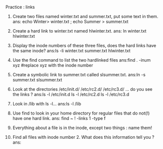 Practice : links
1. Create two files named winter.txt and summer.txt, put some text in them.
ans: echo Winter> winter.txt ; echo Summer  > summer.txt

2. Create a hard link to winter.txt named hlwinter.txt.
ans: ln winter.txt hlwinter.txt

3. Display the inode numbers of these three files, does the hard links have the same inode?
ans:ls -li winter.txt summer.txt hlwinter.txt

4. Use the find command to list the two hardlinked files
ans:find . -inum xyz #replace xyz with the inode number


5. Create a symbolic link to summer.txt called slsummer.txt.
ans:ln -s summer.txt slsummer.txt

6. Look at the directories /etc/init.d/ /etc/rc2.d/ /etc/rc3.d/ ... do you see the links ?
ans:ls -l /etc/init.d
ls -l /etc/rc2.d
ls -l /etc/rc3.d

7. Look in /lib with ls -l...
ans:ls -l /lib

8. Use find to look in your home directory for regular files that do not(!) have one hard link.
ans: find ~ ! -links 1 -type f



5. Everything about a file is in the inode, except two things : name them!
7. Find all files with inode number 2. What does this information tell you ?
ans: